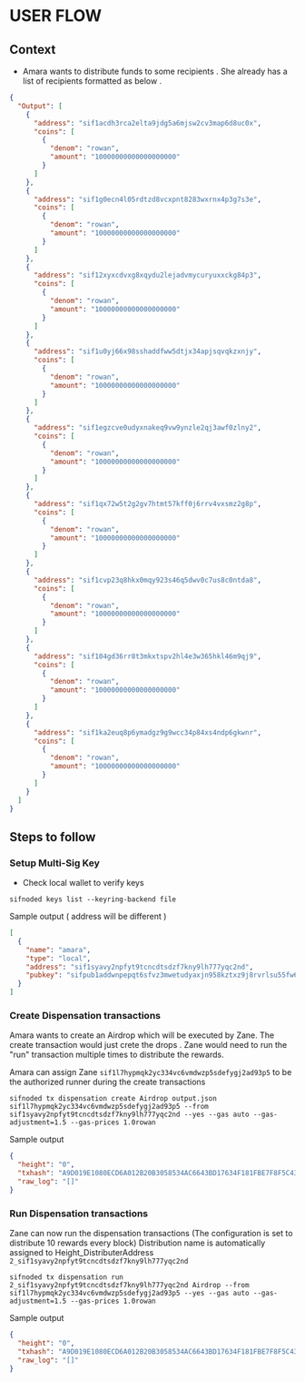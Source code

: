 # USER FLOW 
## Context 
- Amara wants to distribute funds to some recipients . She already has a list of recipients formatted as below .
```json
{
  "Output": [
    {
      "address": "sif1acdh3rca2elta9jdg5a6mjsw2cv3map6d8uc0x",
      "coins": [
        {
          "denom": "rowan",
          "amount": "10000000000000000000"
        }
      ]
    },
    {
      "address": "sif1g0ecn4l05rdtzd8vcxpnt8283wxrnx4p3g7s3e",
      "coins": [
        {
          "denom": "rowan",
          "amount": "10000000000000000000"
        }
      ]
    },
    {
      "address": "sif12xyxcdvxg8xqydu2lejadvmycuryuxxckg84p3",
      "coins": [
        {
          "denom": "rowan",
          "amount": "10000000000000000000"
        }
      ]
    },
    {
      "address": "sif1u0yj66x98sshaddfww5dtjx34apjsqvqkzxnjy",
      "coins": [
        {
          "denom": "rowan",
          "amount": "10000000000000000000"
        }
      ]
    },
    {
      "address": "sif1egzcve0udyxnakeq9vw9ynzle2qj3awf0zlny2",
      "coins": [
        {
          "denom": "rowan",
          "amount": "10000000000000000000"
        }
      ]
    },
    {
      "address": "sif1qx72w5t2g2gv7htmt57kff0j6rrv4vxsmz2g8p",
      "coins": [
        {
          "denom": "rowan",
          "amount": "10000000000000000000"
        }
      ]
    },
    {
      "address": "sif1cvp23q8hkx0mqy923s46q5dwv0c7us8c0ntda8",
      "coins": [
        {
          "denom": "rowan",
          "amount": "10000000000000000000"
        }
      ]
    },
    {
      "address": "sif104gd36rr8t3mkxtspv2hl4e3w365hkl46m9qj9",
      "coins": [
        {
          "denom": "rowan",
          "amount": "10000000000000000000"
        }
      ]
    },
    {
      "address": "sif1ka2euq8p6ymadgz9g9wcc34p84xs4ndp6gkwnr",
      "coins": [
        {
          "denom": "rowan",
          "amount": "10000000000000000000"
        }
      ]
    }
  ]
}
```

## Steps to follow 
### Setup Multi-Sig Key

- Check local wallet to verify keys 
```shell
sifnoded keys list --keyring-backend file
```
Sample output ( address will be different )
```json
[
  {
    "name": "amara",
    "type": "local",
    "address": "sif1syavy2npfyt9tcncdtsdzf7kny9lh777yqc2nd",
    "pubkey": "sifpub1addwnpepqt6sfvz3mwetudyaxjn958kztxz9j8rvrlsu55fw6fjkjyac2s9z5sc8npe"
  }
]
```
### Create Dispensation transactions
Amara wants to create an Airdrop which will be executed by Zane. The create transaction would just crete the drops . Zane would need to run the "run" transaction multiple times to distribute the rewards.

Amara can assign Zane `sif1l7hypmqk2yc334vc6vmdwzp5sdefygj2ad93p5` to be the authorized runner during the create transactions
```shell
sifnoded tx dispensation create Airdrop output.json sif1l7hypmqk2yc334vc6vmdwzp5sdefygj2ad93p5 --from sif1syavy2npfyt9tcncdtsdzf7kny9lh777yqc2nd --yes --gas auto --gas-adjustment=1.5 --gas-prices 1.0rowan
```
Sample output
```json
{
  "height": "0",
  "txhash": "A9D019E1080ECD6A012B20B3058534AC6643BD17634F181FBE7F8F5C43B94D8E",
  "raw_log": "[]"
}
```

### Run Dispensation transactions
Zane can now run the dispensation transactions (The configuration is set to distribute 10 rewards every block)
Distribution name is automatically assigned to Height_DistributerAddress `2_sif1syavy2npfyt9tcncdtsdzf7kny9lh777yqc2nd`
```shell
sifnoded tx dispensation run 2_sif1syavy2npfyt9tcncdtsdzf7kny9lh777yqc2nd Airdrop --from sif1l7hypmqk2yc334vc6vmdwzp5sdefygj2ad93p5 --yes --gas auto --gas-adjustment=1.5 --gas-prices 1.0rowan
```
Sample output
```json
{
  "height": "0",
  "txhash": "A9D019E1080ECD6A012B20B3058534AC6643BD17634F181FBE7F8F5C43B94D8E",
  "raw_log": "[]"
}
```